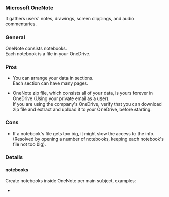 
### Microsoft OneNote
It gathers users' notes, drawings, screen clippings, and audio commentaries.
    
### General
OneNote consists notebooks.\
Each notebook is a file in your OneDrive.
    
### Pros
- You can arrange your data in sections.\
  Each section can have many pages.

- OneNote zip file, which consists all of your data, is yours forever in OneDrive (Using your private email as a user).\
  If you are using the company's OneDrive, verify that you can download zip file and extract and upload it to your OneDrive, before starting.
    
### Cons
- If a notebook's file gets too big, it might slow the access to the info.\
  (Resolved by opening a number of notebooks, keeping each notebook's file not too big).

### Details
#### notebooks
Create notebooks inside OneNote per main subject, examples:
- <title>-Read : for all important links you might read now or later.
- <title>-Work : for jobs you made and might do similar ones in the future.
    
#### sections
Each notebook wil consist sections named: read <subject> , example for <title>-Read notebook:
- read-subject-1
- read-subject-2
- read-subject-3

#### suggested topics
- read    : Links you want to save for the future and read later/again.[^1]
- work    : Topics learned while working on a task.
- cloud   : Cloud specific, like AWS or Azure.
- OS      : OS specific, like Windows or LINUX.
- courses : Notes taken for topics in a course.
- vendor  : example Hashicorp.
